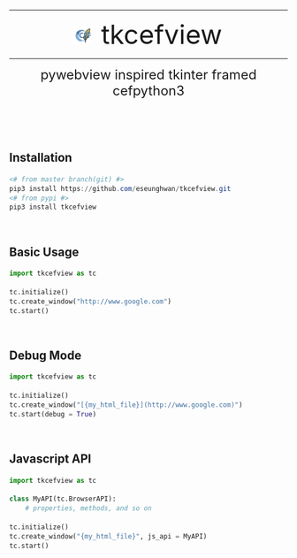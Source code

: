 
<hr>
<p align="center">
<img src="https://github.com/eseunghwan/tkcefview/blob/master/tkcefview/assets/tkcefview.png?raw=true" width=30 />
<font size="20">&nbsp;tkcefview</font>
</p>
<hr>
<p align="center"><font size="5">pywebview inspired tkinter framed cefpython3</font></p>

<br><br><br>
## Installation
```powershell
<# from master branch(git) #>
pip3 install https://github.com/eseunghwan/tkcefview.git
<# from pypi #>
pip3 install tkcefview
```
<br>

## Basic Usage
```python
import tkcefview as tc

tc.initialize()
tc.create_window("http://www.google.com")
tc.start()
```
<br>

## Debug Mode
```python
import tkcefview as tc

tc.initialize()
tc.create_window("[{my_html_file}](http://www.google.com)")
tc.start(debug = True)
```
<br>

## Javascript API
```python
import tkcefview as tc

class MyAPI(tc.BrowserAPI):
    # properties, methods, and so on

tc.initialize()
tc.create_window("{my_html_file}", js_api = MyAPI)
tc.start()
```
